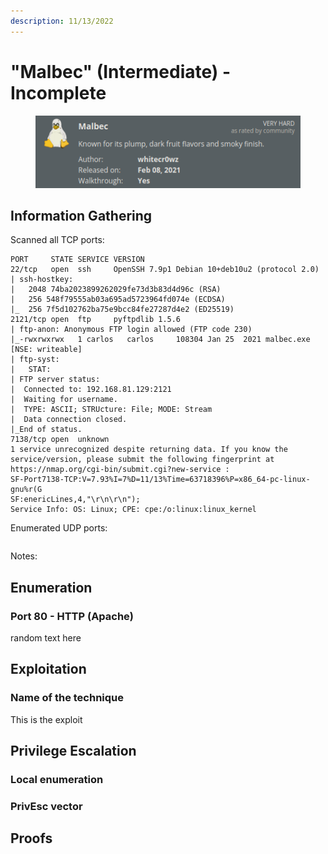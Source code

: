 ```yaml
---
description: 11/13/2022
---
```


# "Malbec" (Intermediate) - Incomplete

<figure><img src="../../../.gitbook/assets/image (2).png" alt=""><figcaption></figcaption></figure>

## Information Gathering

Scanned all TCP ports:

```
PORT     STATE SERVICE VERSION
22/tcp   open  ssh     OpenSSH 7.9p1 Debian 10+deb10u2 (protocol 2.0)
| ssh-hostkey: 
|   2048 74ba2023899262029fe73d3b83d4d96c (RSA)
|   256 548f79555ab03a695ad5723964fd074e (ECDSA)
|_  256 7f5d102762ba75e9bcc84fe27287d4e2 (ED25519)
2121/tcp open  ftp     pyftpdlib 1.5.6
| ftp-anon: Anonymous FTP login allowed (FTP code 230)
|_-rwxrwxrwx   1 carlos   carlos     108304 Jan 25  2021 malbec.exe [NSE: writeable]
| ftp-syst: 
|   STAT: 
| FTP server status:
|  Connected to: 192.168.81.129:2121
|  Waiting for username.
|  TYPE: ASCII; STRUcture: File; MODE: Stream
|  Data connection closed.
|_End of status.
7138/tcp open  unknown
1 service unrecognized despite returning data. If you know the service/version, please submit the following fingerprint at https://nmap.org/cgi-bin/submit.cgi?new-service :
SF-Port7138-TCP:V=7.93%I=7%D=11/13%Time=63718396%P=x86_64-pc-linux-gnu%r(G
SF:enericLines,4,"\r\n\r\n");
Service Info: OS: Linux; CPE: cpe:/o:linux:linux_kernel
```

Enumerated UDP ports:

```
```

Notes:



## Enumeration

### Port 80 - HTTP (Apache)

random text here

## Exploitation

### Name of the technique

This is the exploit

## Privilege Escalation

### Local enumeration

### PrivEsc vector

## Proofs

